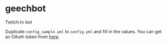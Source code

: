 # geechbot
Twitch.tv bot

Duplicate `config_sample.yml` to `config.yml` and fill in the values. You can get an OAuth token from [here](https://twitchapps.com/tmi/).
